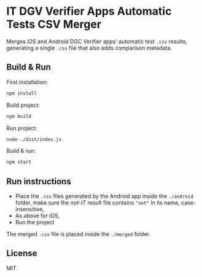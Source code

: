 # IT DGV Verifier Apps Automatic Tests CSV Merger

Merges iOS and Android DGC Verifier apps' automatic test `.csv` results, generating a single `.csv` file that also adds comparison metadata.

## Build & Run

First installation:

```bash
npm install
```

Build project:

```bash
npm build
```

Run project:

```bash
node ./dist/index.js
```

Build & run:

```bash
npm start
```

## Run instructions

- Place the `.csv` files generated by the Android app inside the `./android` folder, make sure the *not-IT* result file contains `"not"` in its name, case-insensitive,
- As above for iOS,
- Run the project

The merged `.csv` file is placed inside the `./merged` folder.

## License

MIT.

